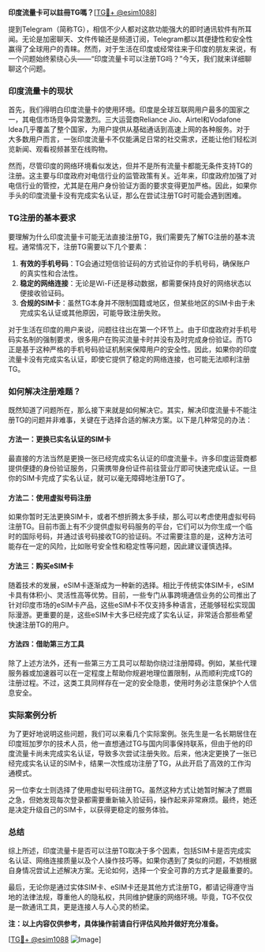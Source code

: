 **印度流量卡可以註冊TG嗎？**[[TG💪+ @esim1088](https://t.me/s/esim1088)]

提到Telegram（简称TG），相信不少人都对这款功能强大的即时通讯软件有所耳闻。无论是加密聊天、文件传输还是频道订阅，Telegram都以其便捷性和安全性赢得了全球用户的青睐。然而，对于生活在印度或经常往来于印度的朋友来说，有一个问题始终萦绕心头——“印度流量卡可以注册TG吗？”今天，我们就来详细聊聊这个问题。

### 印度流量卡的现状

首先，我们得明白印度流量卡的使用环境。印度是全球互联网用户最多的国家之一，其电信市场竞争异常激烈。三大运营商Reliance Jio、Airtel和Vodafone Idea几乎覆盖了整个国家，为用户提供从基础通话到高速上网的各种服务。对于大多数用户而言，一张印度流量卡不仅能满足日常的社交需求，还能让他们轻松浏览新闻、观看视频甚至在线购物。

然而，尽管印度的网络环境看似发达，但并不是所有流量卡都能无条件支持TG的注册。这主要与印度政府对电信行业的监管政策有关。近年来，印度政府加强了对电信行业的管控，尤其是在用户身份验证方面的要求变得更加严格。因此，如果你手头的印度流量卡没有完成实名认证，那么在尝试注册TG时可能会遇到困难。

### TG注册的基本要求

要理解为什么印度流量卡可能无法直接注册TG，我们需要先了解TG注册的基本流程。通常情况下，注册TG需要以下几个要素：

1. **有效的手机号码**：TG会通过短信验证码的方式验证你的手机号码，确保账户的真实性和合法性。
2. **稳定的网络连接**：无论是Wi-Fi还是移动数据，都需要保持良好的网络状态以便接收验证码。
3. **合规的SIM卡**：虽然TG本身并不限制国籍或地区，但某些地区的SIM卡由于未完成实名认证或其他原因，可能导致注册失败。

对于生活在印度的用户来说，问题往往出在第一个环节上。由于印度政府对手机号码实名制的强制要求，很多用户在购买流量卡时并没有及时完成身份验证。而TG正是基于这种严格的手机号码验证机制来保障用户的安全性。因此，如果你的印度流量卡没有完成实名认证，即使它提供了稳定的网络连接，也可能无法顺利注册TG。

### 如何解决注册难题？

既然知道了问题所在，那么接下来就是如何解决它。其实，解决印度流量卡不能注册TG的问题并非难事，关键在于选择合适的解决方案。以下是几种常见的办法：

#### 方法一：更换已实名认证的SIM卡

最直接的方法当然是更换一张已经完成实名认证的印度流量卡。许多印度运营商都提供便捷的身份验证服务，只需携带身份证件前往营业厅即可快速完成认证。一旦你的SIM卡完成了实名认证，就可以毫无障碍地注册TG了。

#### 方法二：使用虚拟号码注册

如果你暂时无法更换SIM卡，或者不想折腾太多手续，那么可以考虑使用虚拟号码注册TG。目前市面上有不少提供虚拟号码服务的平台，它们可以为你生成一个临时的国际号码，并通过该号码接收TG的验证码。不过需要注意的是，这种方法可能存在一定的风险，比如账号安全性和稳定性等问题，因此建议谨慎选择。

#### 方法三：购买eSIM卡

随着技术的发展，eSIM卡逐渐成为一种新的选择。相比于传统实体SIM卡，eSIM卡具有体积小、灵活性高等优势。目前，一些专门从事跨境通信业务的公司推出了针对印度市场的eSIM卡产品，这些eSIM卡不仅支持多种语言，还能够轻松实现国际漫游。更重要的是，这些eSIM卡大多已经完成了实名认证，非常适合那些希望快速注册TG的用户。

#### 方法四：借助第三方工具

除了上述方法外，还有一些第三方工具可以帮助你绕过注册障碍。例如，某些代理服务器或加速器可以在一定程度上帮助你规避地理位置限制，从而顺利完成TG的注册过程。不过，这类工具同样存在一定的安全隐患，使用时务必注意保护个人信息安全。

### 实际案例分析

为了更好地说明这些问题，我们可以来看几个实际案例。张先生是一名长期居住在印度班加罗尔的技术人员，他一直想通过TG与国内同事保持联系，但由于他的印度流量卡尚未完成实名认证，导致多次尝试注册失败。后来，他决定更换了一张已经完成实名认证的SIM卡，结果一次性成功注册了TG，从此开启了高效的工作沟通模式。

另一位李女士则选择了使用虚拟号码注册TG。虽然这种方式让她暂时解决了燃眉之急，但她发现每次登录都需要重新输入验证码，操作起来非常麻烦。最终，她还是决定升级自己的SIM卡，以获得更稳定的服务体验。

### 总结

综上所述，印度流量卡是否可以注册TG取决于多个因素，包括SIM卡是否完成实名认证、网络连接质量以及个人操作技巧等。如果你遇到了类似的问题，不妨根据自身情况尝试上述解决方案。无论如何，选择一个安全可靠的方式才是最重要的。

最后，无论你是通过实体SIM卡、eSIM卡还是其他方式注册TG，都请记得遵守当地的法律法规，尊重他人的隐私权，共同维护健康的网络环境。毕竟，TG不仅仅是一款通讯工具，更是连接人与人心灵的桥梁。

**注：以上内容仅供参考，具体操作前请自行评估风险并做好充分准备。**

[[TG💪+ @esim1088](https://t.me/s/esim1088) ![Image](https://i.postimg.cc/4NQfJmqS/Snipaste-2025-05-13-00-14-12.png)]